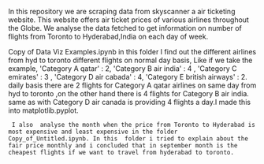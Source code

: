 In this repository we are scraping data from skyscanner a air ticketing website. 
This website offers air ticket prices of various airlines throughout the Globe.
We analyse the data fetched to get information on number of flights from Toronto to Hyderabad,India on each day of week.

Copy of Data Viz Examples.ipynb in this folder I find out the  different airlines from hyd to toronto  different flights on normal day basis, Like if we take the example,
    'Category A qatar'                  : 2,
    'Category B air india'              : 4 ,
    'Category C emirates'               : 3 ,
    'Category D air cabada'             : 4,
    'Category E british airways'        : 2.
     daily basis there are 2 flights for  Category A qatar airlines on same day from  hyd to toronto ,on the other hand  there is 4 flights for Category B air india.
     same as with  Category D air canada is providing 4 flights a day.I made this into matplotlib.pyplot.

     I also  analyse the month when the price from Toronto to Hyderabad is most expensive and least expensive in the folder Copy_of_Untitled.ipynb. In this  folder i tried to explain about the fair price monthly and i concluded that in september month is the cheapest flights if we want to travel from hyderabad to toronto.
     

     
